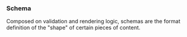 ### Schema

Composed on validation and rendering logic, schemas are the format definition of
 the "shape" of certain pieces of content.